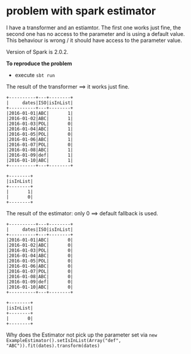 # problem with spark estimator

I have a transformer and an estiamtor. The first one works just fine, the second one has no access to the parameter and is using a default value.
This behaviour is wrong / it should have access to the parameter value.

Version of Spark is 2.0.2.

**To reproduce the problem**
  - execute `sbt run`

The result of the transformer ==> it works just fine.

```
+----------+---+--------+
|     dates|ISO|isInList|
+----------+---+--------+
|2016-01-01|ABC|       1|
|2016-01-02|ABC|       1|
|2016-01-03|POL|       0|
|2016-01-04|ABC|       1|
|2016-01-05|POL|       0|
|2016-01-06|ABC|       1|
|2016-01-07|POL|       0|
|2016-01-08|ABC|       1|
|2016-01-09|def|       1|
|2016-01-10|ABC|       1|
+----------+---+--------+

+--------+                                                                      
|isInList|
+--------+
|       1|
|       0|
+--------+
```

The result of the estimator: only 0 ==> default fallback is used.
```
+----------+---+--------+
|     dates|ISO|isInList|
+----------+---+--------+
|2016-01-01|ABC|       0|
|2016-01-02|ABC|       0|
|2016-01-03|POL|       0|
|2016-01-04|ABC|       0|
|2016-01-05|POL|       0|
|2016-01-06|ABC|       0|
|2016-01-07|POL|       0|
|2016-01-08|ABC|       0|
|2016-01-09|def|       0|
|2016-01-10|ABC|       0|
+----------+---+--------+

+--------+
|isInList|
+--------+
|       0|
+--------+

```
Why does the Estimator not pick up the parameter set via `new ExampleEstimator().setIsInList(Array("def", "ABC")).fit(dates).transform(dates)`
